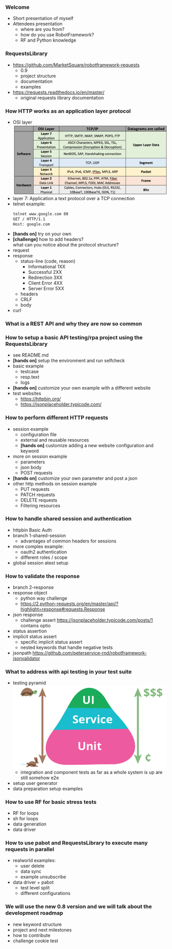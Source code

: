 
### Welcome
- Short presentation of myself
- Attendees presentation
  - where are you from?
  - how do you use RobotFramework?
  - RF and Python knowledge

### RequestsLibrary
- https://github.com/MarketSquare/robotframework-requests
  - 0.9
  - project structure
  - documentation 
  - examples
- https://requests.readthedocs.io/en/master/
  - original requests library documentation

### How HTTP works as an application layer protocol
- OSI layer 
![](./img/osi-layer.png)
- layer 7: Application a text protocol over a TCP connection
- telnet example: 
  ```
  telnet www.google.com 80
  GET / HTTP/1.1
  Host: google.com
  ```
- **[hands on]** try on your own
- **[challenge]** how to add headers?  
  what can you notice about the protocol structure?  
- request
- response
  - status-line (code, reason)
      - Informational 1XX
      - Successful 2XX
      - Redirection 3XX
      - Client Error 4XX
      - Server Error 5XX
  - headers
  - CRLF  
  - body
- curl

### What is a REST API and why they are now so common

### How to setup a basic API testing/rpa project using the RequestsLibrary
- see README.md
- **[hands on]** setup the environment and run selfcheck
- basic example
  - testcase
  - resp.text
  - logs
- **[hands on]** customize your own example with a different website
- test websites
  - https://httpbin.org/
  - https://jsonplaceholder.typicode.com/

### How to perform different HTTP requests
- session example
  - configuration file
  - external and reusable resources
  - **[hands on]** customize adding a new website configuration and keyword
- more on session example
  - parameters
  - json body
  - POST requests
- **[hands on]** customize your own parameter and post a json
- other http methods on session example
  - PUT requests
  - PATCH requests
  - DELETE requests
  - Filtering resources

### How to handle shared session and authentication
- httpbin Basic Auth
- branch 1-shared-session
  - advantages of common headers for sessions
- more complex example:
  - oauth2 authentication
  - different roles / scope
- global session atest setup

### How to validate the response
- branch 2-response
- response object
  - python way challenge
  - https://2.python-requests.org/en/master/api/?highlight=response#requests.Response
- json response
  - challenge assert https://jsonplaceholder.typicode.com/posts/1 contains optio
- status assertion
- implicit status assert
  - specific implicit status assert
  - nested keywords that handle negative tests
- jsonpath https://github.com/peterservice-rnd/robotframework-jsonvalidator

### What to address with api testing in your test suite
 - testing pyramid  
   ![](./img/test-pyramid.png)
   - integration and component tests as far as a whole system is up are still somehow e2e
 - setup user generator
 - data preparation setup examples

### How to use RF for basic stress tests
- RF for loops
- sh for loops
- data generation
- data driver

### How to use pabot and RequestsLibrary to execute many requests in parallel
- realworld examples: 
  - user delete
  - data sync
  - example unsubscribe 
- data driver + pabot
  - test level split
  - different configurations

### We will use the new 0.8 version and we will talk about the development roadmap
- new keyword structure
- project and next milestones
- how to contribute
- challenge cookie test
